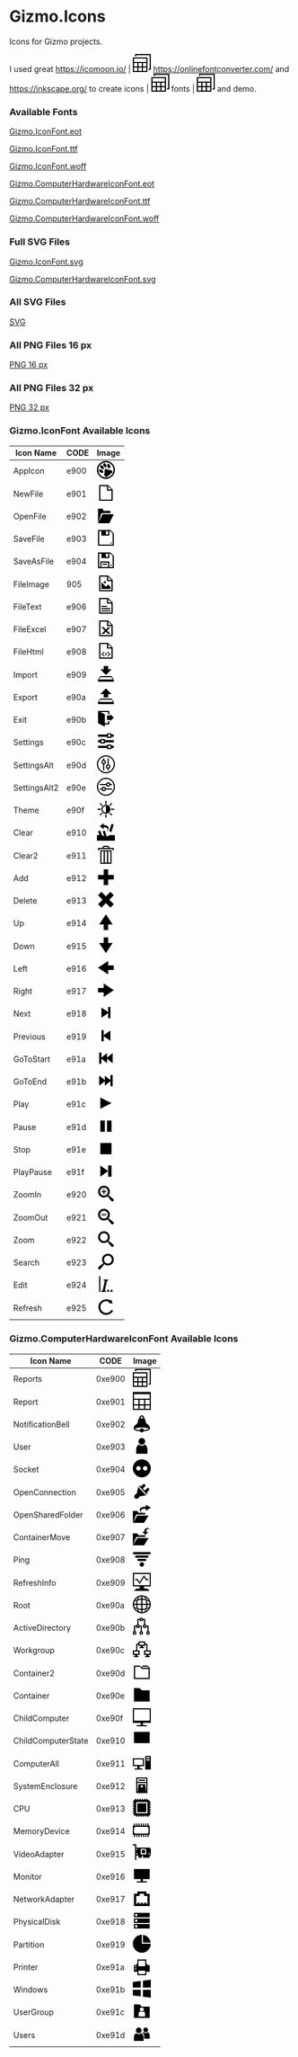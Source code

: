 # Gizmo.Icons
Icons for Gizmo projects.

I used great https://icomoon.io/ | ![Reports](/PNG/32%20px/Reports.png) https://onlinefontconverter.com/ and https://inkscape.org/ to create icons | ![Reports](/PNG/32%20px/Reports.png) fonts | ![Reports](/PNG/32%20px/Reports.png) and demo.

### Available Fonts

[Gizmo.IconFont.eot](https://github.com/ar-dev-1983/Gizmo.Icons/blob/master/Gizmo.IconFont/Gizmo.IconFont.eot)

[Gizmo.IconFont.ttf](https://github.com/ar-dev-1983/Gizmo.Icons/blob/master/Gizmo.IconFont/Gizmo.IconFont.ttf)

[Gizmo.IconFont.woff](https://github.com/ar-dev-1983/Gizmo.Icons/blob/master/Gizmo.IconFont/Gizmo.IconFont.woff)

[Gizmo.ComputerHardwareIconFont.eot](https://github.com/ar-dev-1983/Gizmo.Icons/blob/master/Gizmo.ComputerHardwareIconFont/Gizmo.ComputerHardwareIconFont.eot)

[Gizmo.ComputerHardwareIconFont.ttf](https://github.com/ar-dev-1983/Gizmo.Icons/blob/master/Gizmo.ComputerHardwareIconFont/Gizmo.ComputerHardwareIconFont.ttf)

[Gizmo.ComputerHardwareIconFont.woff](https://github.com/ar-dev-1983/Gizmo.Icons/blob/master/Gizmo.ComputerHardwareIconFont/Gizmo.ComputerHardwareIconFont.woff)

### Full SVG Files

[Gizmo.IconFont.svg](https://github.com/ar-dev-1983/Gizmo.Icons/blob/master/Gizmo.IconFont/Gizmo.IconFont.svg)

[Gizmo.ComputerHardwareIconFont.svg](https://github.com/ar-dev-1983/Gizmo.Icons/blob/master/Gizmo.ComputerHardwareIconFont/Gizmo.ComputerHardwareIconFont.svg)

### All SVG Files

[SVG](https://github.com/ar-dev-1983/Gizmo.Icons/blob/master/SVG)

### All PNG Files 16 px

[PNG 16 px](https://github.com/ar-dev-1983/Gizmo.Icons/blob/master/PNG/16%20px)

### All PNG Files 32 px

[PNG 32 px](https://github.com/ar-dev-1983/Gizmo.Icons/blob/master/PNG/32%20px)

### Gizmo.IconFont Available Icons

Icon Name | CODE | Image
------------ | ------------- | -------------
AppIcon | e900 | ![AppIcon](/PNG/32%20px/Icon.png)
NewFile | e901 | ![NewFile](/PNG/32%20px/NewFile.png)
OpenFile | e902 | ![OpenFile](/PNG/32%20px/OpenFile.png)
SaveFile | e903 | ![SaveFile](/PNG/32%20px/SaveFile.png)
SaveAsFile | e904 | ![SaveAsFile](/PNG/32%20px/SaveAsFile.png)
FileImage | 905 | ![FileImage](/PNG/32%20px/FileImage.png)
FileText | e906 | ![FileText](/PNG/32%20px/FileText.png)
FileExcel | e907 | ![FileExcel](/PNG/32%20px/FileExcel.png)
FileHtml | e908 | ![FileHtml](/PNG/32%20px/FileHtml.png)
Import | e909 | ![Import](/PNG/32%20px/Import.png)
Export | e90a | ![Export](/PNG/32%20px/Export.png)
Exit | e90b | ![Exit](/PNG/32%20px/Exit.png)
Settings | e90c | ![Settings](/PNG/32%20px/Settings.png)
SettingsAlt | e90d | ![SettingsAlt](/PNG/32%20px/SettingsAlt.png)
SettingsAlt2 | e90e | ![SettingsAlt2](/PNG/32%20px/SettingsAlt2.png)
Theme | e90f | ![Theme](/PNG/32%20px/Theme.png)
Clear | e910 | ![Clear](/PNG/32%20px/Clear.png)
Clear2 | e911 | ![Clear2](/PNG/32%20px/Clear2.png)
Add | e912 | ![Add](/PNG/32%20px/Add.png)
Delete | e913 | ![Delete](/PNG/32%20px/Delete.png)
Up | e914 | ![Up](/PNG/32%20px/Up.png)
Down | e915 | ![Down](/PNG/32%20px/Down.png)
Left | e916 | ![Left](/PNG/32%20px/Left.png)
Right | e917 | ![Right](/PNG/32%20px/Right.png)
Next | e918 | ![Next](/PNG/32%20px/Next.png)
Previous | e919 | ![Previous](/PNG/32%20px/Previous.png)
GoToStart | e91a | ![GoToStart](/PNG/32%20px/GoToStart.png)
GoToEnd | e91b | ![GoToEnd](/PNG/32%20px/GoToEnd.png)
Play | e91c | ![Play](/PNG/32%20px/Play.png)
Pause | e91d | ![Pause](/PNG/32%20px/Pause.png)
Stop | e91e | ![Stop](/PNG/32%20px/Stop.png)
PlayPause | e91f | ![PlayPause](/PNG/32%20px/PlayPause.png)
ZoomIn | e920 | ![ZoomIn](/PNG/32%20px/ZoomIn.png)
ZoomOut | e921 | ![ZoomOut](/PNG/32%20px/ZoomOut.png)
Zoom | e922 | ![Zoom](/PNG/32%20px/Zoom.png)
Search | e923 | ![Search](/PNG/32%20px/Search.png)
Edit | e924 | ![Edit](/PNG/32%20px/Edit.png)
Refresh | e925 | ![Refresh](/PNG/32%20px/Refresh.png)


### Gizmo.ComputerHardwareIconFont Available Icons

Icon Name | CODE | Image
------------ | ------------- | -------------
Reports | 0xe900 | ![Reports](/PNG/32%20px/Reports.png)
Report | 0xe901 | ![Report](/PNG/32%20px/Report.png)
NotificationBell | 0xe902 | ![NotificationBell](/PNG/32%20px/NotificationBell.png)
User | 0xe903 | ![User](/PNG/32%20px/User.png)
Socket | 0xe904 | ![Socket](/PNG/32%20px/Socket.png)
OpenConnection | 0xe905 | ![OpenConnection](/PNG/32%20px/OpenConnection.png)
OpenSharedFolder | 0xe906 | ![OpenSharedFolder](/PNG/32%20px/OpenSharedFolder.png)
ContainerMove | 0xe907 | ![ContainerMove](/PNG/32%20px/ContainerMove.png)
Ping | 0xe908 | ![Ping](/PNG/32%20px/Ping.png)
RefreshInfo | 0xe909 | ![RefreshInfo](/PNG/32%20px/RefreshInfo.png)
Root | 0xe90a | ![Root](/PNG/32%20px/Root.png)
ActiveDirectory | 0xe90b | ![ActiveDirectory](/PNG/32%20px/ActiveDirectory.png)
Workgroup | 0xe90c | ![Workgroup](/PNG/32%20px/Workgroup.png)
Container2 | 0xe90d | ![Container2](/PNG/32%20px/Container2.png)
Container | 0xe90e | ![Container](/PNG/32%20px/Container.png)
ChildComputer | 0xe90f | ![ChildComputer](/PNG/32%20px/ChildComputer.png)
ChildComputerState | 0xe910 | ![ChildComputerState](/PNG/32%20px/ChildComputerState.png)
ComputerAll | 0xe911 | ![ComputerAll](/PNG/32%20px/ComputerAll.png)
SystemEnclosure | 0xe912 | ![SystemEnclosure](/PNG/32%20px/SystemEnclosure.png)
CPU | 0xe913 | ![CPU](/PNG/32%20px/CPU.png)
MemoryDevice | 0xe914 | ![MemoryDevice](/PNG/32%20px/MemoryDevice.png)
VideoAdapter | 0xe915 | ![VideoAdapter](/PNG/32%20px/VideoAdapter.png)
Monitor | 0xe916 | ![Monitor](/PNG/32%20px/Monitor.png)
NetworkAdapter | 0xe917 | ![NetworkAdapter](/PNG/32%20px/NetworkAdapter.png)
PhysicalDisk | 0xe918 | ![PhysicalDisk](/PNG/32%20px/PhysicalDisk.png)
Partition | 0xe919 | ![Partition](/PNG/32%20px/Partition.png)
Printer | 0xe91a | ![Printer](/PNG/32%20px/Printer.png)
Windows | 0xe91b | ![Windows](/PNG/32%20px/Windows.png)
UserGroup | 0xe91c | ![UserGroup](/PNG/32%20px/UserGroup.png)
Users | 0xe91d | ![Users](/PNG/32%20px/Users.png)
